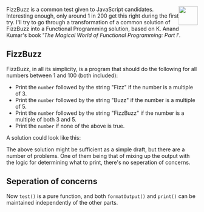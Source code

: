 <a href="https://www.amazon.com/gp/product/B00PYBJ7DQ/ref=as_li_tl?ie=UTF8&camp=1789&creative=9325&creativeASIN=B00PYBJ7DQ&linkCode=as2&tag=mikelothar-20&linkId=03232bbc905bad02f3a080458371f3d7" target="_blank"><img src="https://images-na.ssl-images-amazon.com/images/I/41y0gMLSgsL._SX312_BO1,204,203,200_.jpg" style="width: 50px; float: right;"></a>
FizzBuzz is a common test given to JavaScript candidates. Interesting enough, 
only around 1 in 200 get this right during the first try. I'll try to go through
a transformation of a common solution of FizzBuzz into a Functional Programming
solution, based on K. Anand Kumar's book '_The Magical World of Functional Programming: Part I_'.


## FizzBuzz
FizzBuzz, in all its simplicity, is a program that should do the following for all
numbers between 1 and 100 (both included):

* Print the `number` followed by the string "Fizz" if the number is a multiple of 3.
* Print the `number` followed by the string "Buzz" if the number is a multiple of 5.
* Print the `number` followed by the string "FizzBuzz" if the number is a multiple of both 3 and 5.
* Print the `number` if none of the above is true.

A solution could look like this:

<script src="https://jsfiddle.net/lthr/ovjq55a7/embed/css,js,result/"></script>

The above solution might be sufficient as a simple draft, but there are a number of problems.
One of them being that of mixing up the output with the logic for determining what to print,
there's no seperation of concerns.

## Seperation of concerns


<script src="https://jsfiddle.net/lthr/x61rj9yk/embed/js,result/"></script>

Now `test()` is a pure function, and both `formatOutput()` and `print()` can be maintained 
independently of the other parts.
